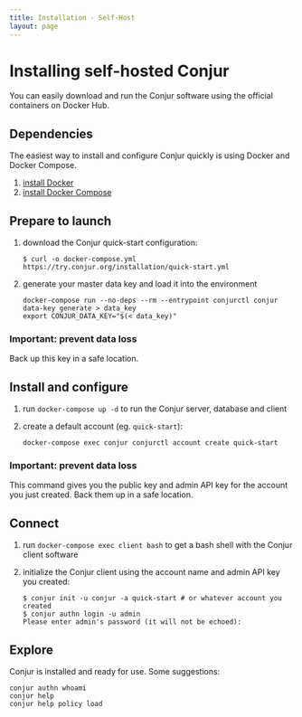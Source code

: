 ```yaml
---
title: Installation - Self-Host
layout: page
---
```


# Installing self-hosted Conjur

You can easily download and run the Conjur software using the official
containers on Docker Hub.

## Dependencies

The easiest way to install and configure Conjur quickly is using Docker and
Docker Compose.

1. [install Docker][get-docker]
1. [install Docker Compose][get-docker-compose]

## Prepare to launch

1. download the Conjur quick-start configuration:

   ```sh-session
   $ curl -o docker-compose.yml https://try.conjur.org/installation/quick-start.yml
   ```

1. generate your master data key and load it into the environment

   ```shell
   docker-compose run --no-deps --rm --entrypoint conjurctl conjur data-key generate > data_key
   export CONJUR_DATA_KEY="$(< data_key)"
   ```

### Important: prevent data loss
Back up this key in a safe location.

## Install and configure

1. run `docker-compose up -d` to run the Conjur server, database and client
1. create a default account (eg. `quick-start`):

   ```shell
   docker-compose exec conjur conjurctl account create quick-start
   ```

### Important: prevent data loss
This command gives you the public key and admin API key for the account you
just created. Back them up in a safe location.

## Connect

1. run `docker-compose exec client bash` to get a bash shell with the Conjur
   client software
1. initialize the Conjur client using the account name and admin API key you
   created:

   ```sh-session
   $ conjur init -u conjur -a quick-start # or whatever account you created
   $ conjur authn login -u admin
   Please enter admin's password (it will not be echoed):
   ```

## Explore

Conjur is installed and ready for use. Some suggestions:

```shell
conjur authn whoami
conjur help
conjur help policy load
```

[get-docker]: https://docs.docker.com/engine/installation
[get-docker-compose]: https://docs.docker.com/compose/install
